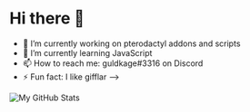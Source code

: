 # Hi there 👋

- 🔭 I’m currently working on pterodactyl addons and scripts
- 🌱 I’m currently learning JavaScript
- 📫 How to reach me: guldkage#3316 on Discord
- ⚡ Fun fact: I like gifflar
-->

![My GitHub Stats](https://github-readme-stats.vercel.app/api?username=guldkage&show_icons=true)
